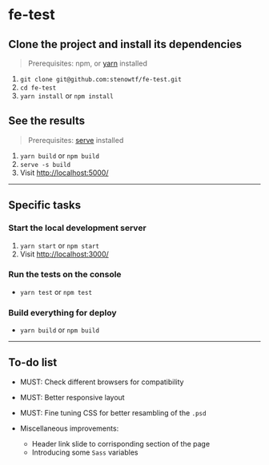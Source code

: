 # fe-test

## Clone the project and install its dependencies

> Prerequisites: npm, or [yarn](https://yarnpkg.com/lang/en/docs/install/) installed

1. `git clone git@github.com:stenowtf/fe-test.git`
1. `cd fe-test`
1. `yarn install` or `npm install`

## See the results

> Prerequisites: [serve](https://yarnpkg.com/en/package/serve) installed

1. `yarn build` or `npm build`
1. `serve -s build`
1. Visit [http://localhost:5000/](http://localhost:5000/)

---

## Specific tasks

### Start the local development server

1. `yarn start` or `npm start`
1. Visit [http://localhost:3000/](http://localhost:3000/)

### Run the tests on the console

- `yarn test` or `npm test`

### Build everything for deploy

- `yarn build` or `npm build`

---

## To-do list

- MUST: Check different browsers for compatibility

- MUST: Better responsive layout

- MUST: Fine tuning CSS for better resambling of the `.psd`

- Miscellaneous improvements:

  - Header link slide to corrisponding section of the page
  - Introducing some `Sass` variables
